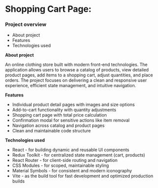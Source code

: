 # Shopping Cart Page:

### Project overview
* About project
* Features
* Technologies used

**About project**

An online clothing store built with modern front-end technologies. The application allows users to browse a catalog of products, view detailed product pages, add items to a shopping cart, adjust quantities, and place orders. The project focuses on delivering a clean and responsive user experience, efficient state management, and intuitive navigation.

**Features**

- Individual product detail pages with images and size options
- Add-to-cart functionality with quantity adjustments
- Shopping cart page with total price calculation
- Confirmation modal for sensitive actions like item removal
- Navigation across catalog and product pages
- Clean and maintainable code structure

**Technologies used**

- React - for building dynamic and reusable UI components
- Redux Toolkit - for centralized state management (cart, products)
- React Router - for client-side routing and navigation
- CSS Modules - for scoped, maintainable styling
- Material Symbols - for consistent and modern iconography
- Vite - as the build tool for fast development and optimized production builds